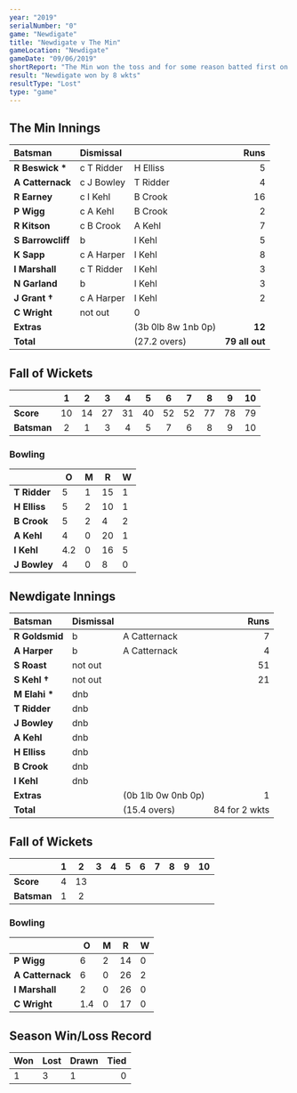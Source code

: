 ```yaml
---
year: "2019"
serialNumber: "0" 
game: "Newdigate"
title: "Newdigate v The Min"
gameLocation: "Newdigate"
gameDate: "09/06/2019"
shortReport: "The Min won the toss and for some reason batted first on a sticky wicket. They were duly all out for 79. Newdigate replied with 85 for 2 wkts"
result: "Newdigate won by 8 wkts"
resultType: "Lost"
type: "game"
---
```


## The Min Innings

| Batsman | Dismissal |  | Runs |
|:---|:---|---|---:|
| **R Beswick &#42;** | c T Ridder | H Elliss | 5 |
| **A Catternack** | c J Bowley | T Ridder | 4 |
| **R Earney** | c I Kehl | B Crook | 16 |
| **P Wigg** | c A Kehl | B Crook | 2 |
| **R Kitson** | c B Crook | A Kehl | 7 |
| **S Barrowcliff** | b | I Kehl | 5 |
| **K Sapp** | c A Harper | I Kehl | 8 |
| **I Marshall** | c T Ridder | I Kehl | 3 |
| **N Garland** | b | I Kehl | 3 |
| **J Grant &#8224;** | c A Harper | I Kehl | 2 |
| **C Wright** | not out | 0 |
| **Extras** |  | (3b 0lb 8w 1nb 0p) | **12** |
| **Total** |  | (27.2 overs) | **79 all out** |

## Fall of Wickets

| | 1 | 2 | 3 | 4 | 5 | 6 | 7 | 8 | 9 | 10 |
|---|:---:|:---:|:---:|:---:|:---:|:---:|:---:|:---:|:---:|:---:|
| **Score** | 10 | 14 | 27 | 31 | 40 | 52 | 52 | 77 | 78 | 79 |
| **Batsman** | 2 | 1 | 3 | 4 | 5 | 7 | 6 | 8 | 9 | 10 |

### Bowling

| | O | M | R | W |
|---|---|---|---|---|
| **T Ridder** | 5 | 1 | 15 | 1 | 
| **H Elliss** | 5 | 2 | 10 | 1 | 
| **B Crook** | 5 | 2 | 4 | 2 | 
| **A Kehl** | 4 | 0 | 20 | 1 |
| **I Kehl** | 4.2 | 0 | 16 | 5 |
| **J Bowley** | 4 | 0 | 8 | 0 | 

## Newdigate Innings

| Batsman | Dismissal |  | Runs |
|:---|:---|---|---:|
| **R Goldsmid** | b | A Catternack | 7 |
| **A Harper** | b | A Catternack | 4 |
| **S Roast** | not out |  | 51 |
| **S Kehl &#8224;** | not out |  | 21 |
| **M Elahi &#42;** | dnb |  |  |
| **T Ridder** | dnb |  |  |
| **J Bowley** | dnb |  |  |
| **A Kehl** | dnb |  |  |
| **H Elliss** | dnb |  |  |
| **B Crook** | dnb |  |  |
| **I Kehl** | dnb |  |  |
| **Extras** |  | (0b 1lb 0w 0nb 0p) | 1 |
| **Total** | | (15.4 overs) | 84 for 2 wkts |

## Fall of Wickets

| | 1 | 2 | 3 | 4 | 5 | 6 | 7 | 8 | 9 | 10 |
|---|:---:|:---:|:---:|:---:|:---:|:---:|:---:|:---:|:---:|:---:|
| **Score** | 4 | 13 | | | | | | | | |
| **Batsman** | 1 | 2 |  | | | | | | | |

### Bowling

| | O | M | R | W |
|---|---|---|---|---|
| **P Wigg** | 6 | 2 | 14 | 0 | 
| **A Catternack** | 6 | 0 | 26 | 2 | 
| **I Marshall** | 2 | 0 | 26 | 0 | 
| **C Wright** | 1.4 | 0 | 17 | 0 | 

## Season Win/Loss Record

| Won | Lost | Drawn | Tied |
|:---|:---|:---|---:|
| 1 | 3 | 1 | 0 |